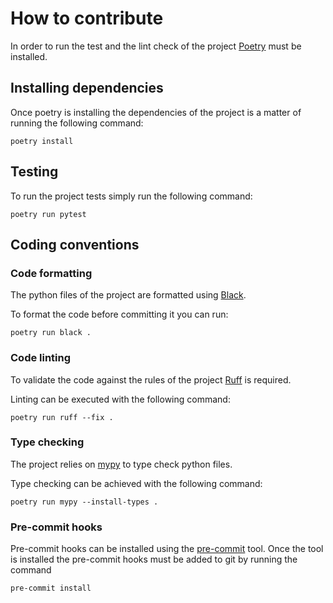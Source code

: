 # How to contribute

In order to run the test and the lint check of the project [Poetry](https://python-poetry.org/) must be installed. 

## Installing dependencies

Once poetry is installing the dependencies of the project is a matter of running the following command:

```shell
poetry install
```

## Testing

To run the project tests simply run the following command:

```shell
poetry run pytest
```

## Coding conventions

### Code formatting

The python files of the project are formatted using [Black](https://black.readthedocs.io/).

To format the code before committing it you can run:

```shell
poetry run black .
```

### Code linting

To validate the code against the rules of the project [Ruff](https://beta.ruff.rs/docs/) is required.

Linting can be executed with the following command:

```shell
poetry run ruff --fix .
```

### Type checking

The project relies on [mypy](https://mypy.readthedocs.io/en/stable/) to type check python files.

Type checking can be achieved with the following command:

```shell
poetry run mypy --install-types .
```

### Pre-commit hooks

Pre-commit hooks can be installed using the [pre-commit](https://pre-commit.com) tool. 
Once the tool is installed the pre-commit hooks must be added to git by running the command

```shell
pre-commit install
```

